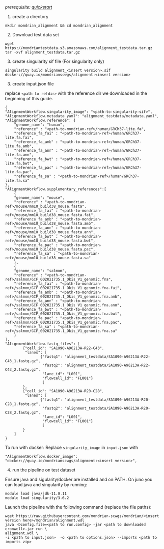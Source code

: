 
*prerequisite: [quickstart](README.md)*


1. create a directory 
```
mkdir mondrian_alignment && cd mondrian_alignment
```

2. Download test data set

```
wget https://mondriantestdata.s3.amazonaws.com/alignment_testdata.tar.gz
tar -xvf alignment_testdata.tar.gz

```
3. create singularity sif file (For singularity only)

```
singularity build alignment_<insert version>.sif docker://quay.io/mondrianscwgs/alignment:<insert version>
```


3. create input.json file

replace `<path to refdir>` with the reference dir we downloaded in the beginning of this guide.

```
{
"AlignmentWorkflow.singularity_image": "<path-to-singularity-sif>",
"AlignmentWorkflow.metadata_yaml": "alignment_testdata/metadata.yaml",
"AlignmentWorkflow.reference": {
    "genome_name": "human",
    "reference" : "<path-to-mondrian-ref>/human/GRCh37-lite.fa",
    "reference_fa_fai" : "<path-to-mondrian-ref>/human/GRCh37-lite.fa.fai",
    "reference_fa_amb" : "<path-to-mondrian-ref>/human/GRCh37-lite.fa.amb",
    "reference_fa_ann" : "<path-to-mondrian-ref>/human/GRCh37-lite.fa.ann",
    "reference_fa_bwt" : "<path-to-mondrian-ref>/human/GRCh37-lite.fa.bwt",
    "reference_fa_pac" : "<path-to-mondrian-ref>/human/GRCh37-lite.fa.pac",
    "reference_fa_sa" : "<path-to-mondrian-ref>/human/GRCh37-lite.fa.sa"
},
"AlignmentWorkflow.supplementary_references":[
    {
    "genome_name": "mouse",
    "reference" : "<path-to-mondrian-ref>/mouse/mm10_build38_mouse.fasta",
    "reference_fa_fai" : "<path-to-mondrian-ref>/mouse/mm10_build38_mouse.fasta.fai",
    "reference_fa_amb" : "<path-to-mondrian-ref>/mouse/mm10_build38_mouse.fasta.amb",
    "reference_fa_ann" : "<path-to-mondrian-ref>/mouse/mm10_build38_mouse.fasta.ann",
    "reference_fa_bwt" : "<path-to-mondrian-ref>/mouse/mm10_build38_mouse.fasta.bwt",
    "reference_fa_pac" : "<path-to-mondrian-ref>/mouse/mm10_build38_mouse.fasta.pac",
    "reference_fa_sa" : "<path-to-mondrian-ref>/mouse/mm10_build38_mouse.fasta.sa"
    },
    {
    "genome_name": "salmon",
    "reference" : "<path-to-mondrian-ref>/salmon/GCF_002021735.1_Okis_V1_genomic.fna",
    "reference_fa_fai" : "<path-to-mondrian-ref>/salmon/GCF_002021735.1_Okis_V1_genomic.fna.fai",
    "reference_fa_amb" : "<path-to-mondrian-ref>/salmon/GCF_002021735.1_Okis_V1_genomic.fna.amb",
    "reference_fa_ann" : "<path-to-mondrian-ref>/salmon/GCF_002021735.1_Okis_V1_genomic.fna.ann",
    "reference_fa_bwt" : "<path-to-mondrian-ref>/salmon/GCF_002021735.1_Okis_V1_genomic.fna.bwt",
    "reference_fa_pac" : "<path-to-mondrian-ref>/salmon/GCF_002021735.1_Okis_V1_genomic.fna.pac",
    "reference_fa_sa" : "<path-to-mondrian-ref>/salmon/GCF_002021735.1_Okis_V1_genomic.fna.sa"
    }
],
"AlignmentWorkflow.fastq_files": [
        {"cell_id": "SA1090-A96213A-R22-C43",
         "lanes": [
                {"fastq1": "alignment_testdata/SA1090-A96213A-R22-C43_1.fastq.gz",
                 "fastq2": "alignment_testdata/SA1090-A96213A-R22-C43_2.fastq.gz",
                 "lane_id": "L001",
                 "flowcell_id": "FL001"}
                 ]
        },
        {"cell_id": "SA1090-A96213A-R20-C28",
         "lanes": [
                {"fastq1": "alignment_testdata/SA1090-A96213A-R20-C28_1.fastq.gz",
                 "fastq2": "alignment_testdata/SA1090-A96213A-R20-C28_2.fastq.gz",
                 "lane_id": "L001",
                 "flowcell_id": "FL001"}
                 ]
        }
    ]
}
```

To run with docker: Replace `singularity_image` in `input.json` with
```
"AlignmentWorkflow.docker_image": "docker://quay.io/mondrianscwgs/alignment:<insert version>",
```


4. run the pipeline on test dataset

Ensure java and sigularity/docker are installed and on PATH. On juno you can load  java and singularity by running:

```
module load java/jdk-11.0.11
module load singularity/3.6.2
```

Launch the pipeline with the following command (replace the file paths):

```
wget https://raw.githubusercontent.com/mondrian-scwgs/mondrian/<insert version here>/mondrian/alignment.wdl
java -Dconfig.file=<path to run.config> -jar <path to downloaded cromwell>.jar run \
alignment.wdl \
-i <path to input.json>  -o <path to options.json> --imports <path to imports zip>
```
